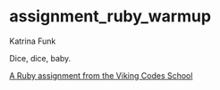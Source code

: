 assignment_ruby_warmup
======================

Katrina Funk

Dice, dice, baby.

[A Ruby assignment from the Viking Codes School](http://www.vikingcodeschool.com)
